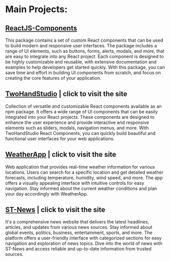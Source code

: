 
# Main Projects:
## [ReactJS-Components](https://github.com/TEHAQUE/ReactJS-Components)
This package contains a set of custom React components that can be used to build modern and responsive user interfaces. The package includes a range of UI elements, such as buttons, forms, alerts, modals, and more, that are easy to integrate into any React project. Each component is designed to be highly customizable and reusable, with extensive documentation and examples to help developers get started quickly. With this package, you can save time and effort in building UI components from scratch, and focus on creating the core features of your application.
## [TwoHandStudio](https://twohandstudio74188.gatsbyjs.io) | click to visit the site 
Collection of versatile and customizable React components available as an npm package. It offers a wide range of UI components that can be easily integrated into your React projects. These components are designed to enhance the user experience and provide interactive and responsive elements such as sliders, modals, navigation menus, and more. With TwoHandStudio React Components, you can quickly build beautiful and functional user interfaces for your web applications.
## [WeatherApp](https://weatherappmain54119.gatsbyjs.io) | click to visit the site 
Web application that provides real-time weather information for various locations. Users can search for a specific location and get detailed weather forecasts, including temperature, humidity, wind speed, and more. The app offers a visually appealing interface with intuitive controls for easy navigation. Stay informed about the current weather conditions and plan your day accordingly with WeatherApp.
## [ST-News](https://st-news.netlify.app/) | click to visit the site 
It's a comprehensive news website that delivers the latest headlines, articles, and updates from various news sources. Stay informed about global events, politics, business, entertainment, sports, and more. The platform offers a user-friendly interface with categorized sections for easy navigation and exploration of news topics. Dive into the world of news with ST-News and access reliable and up-to-date information from trusted sources.


<!-- ![Anurag's GitHub stats](https://github-readme-stats.vercel.app/api?username=TEHAQUE&show_icons=true&theme=radical)

[![Harlok's wakatime stats](https://github-readme-stats.vercel.app/api/wakatime?username=TEHAQUE)](https://github.com/anuraghazra/github-readme-stats)

[![Top Langs](https://github-readme-stats.vercel.app/api/top-langs/?username=TEHAQUE&layout=donut-vertical)](https://github.com/anuraghazra/github-readme-stats) -->
